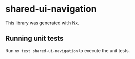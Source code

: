 # shared-ui-navigation

This library was generated with [Nx](https://nx.dev).

## Running unit tests

Run `nx test shared-ui-navigation` to execute the unit tests.
